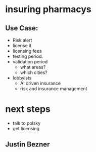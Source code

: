 # insuring pharmacys

## Use Case:
 
+ Risk alert
+ license it
+ licensing fees
+ testing period.
+ validation period
    - what areas?
    - which cities?
+ lobbyists
    - AI driven insurance
    - risk and insurance management

# next steps

+ talk to polsky
+ get licensing


## Justin Bezner



